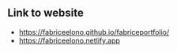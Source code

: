 ## Link to website 
- https://fabriceelono.github.io/fabriceportfolio/
- https://fabriceelono.netlify.app
